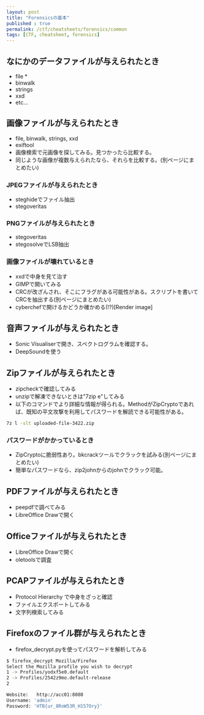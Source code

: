 ```yaml
---
layout: post
title: "Forensicsの基本"
published : true
permalink: /ctf/cheatsheets/forensics/common
tags: [CTF, cheatsheet, forensics]
---
```

## なにかのデータファイルが与えられたとき
- file *
- binwalk
- strings
- xxd
- etc...

## 画像ファイルが与えられたとき
- file, binwalk, strings, xxd
- exiftool
- 画像検索で元画像を探してみる。見つかったら比較する。
- 同じような画像が複数与えられたなら、それらを比較する。(別ページにまとめたい)

### JPEGファイルが与えられたとき
- steghideでファイル抽出
- stegoveritas

### PNGファイルが与えられたとき
- stegoveritas
- stegosolveでLSB抽出

### 画像ファイルが壊れているとき
- xxdで中身を見て治す
- GIMPで開いてみる
- CRCが改ざんされ、そこにフラグがある可能性がある。スクリプトを書いてCRCを抽出する(別ページにまとめたい)
- cyberchefで開けるかどうか確かめる(!?)[Render image]

## 音声ファイルが与えられたとき
- Sonic Visualiserで開き、スペクトログラムを確認する。
- DeepSoundを使う

## Zipファイルが与えられたとき
- zipcheckで確認してみる
- unzipで解凍できないときは"7zip e"してみる
- 以下のコマンドでより詳細な情報が得られる。MethodがZipCryptoであれば、既知の平文攻撃を利用してパスワードを解読できる可能性がある。
```sh
7z l -slt uploaded-file-3422.zip
```

### パスワードがかかっているとき
- ZipCryptoに脆弱性あり。bkcrackツールでクラックを試みる(別ページにまとめたい)
- 簡単なパスワードなら、zip2johnからのjohnでクラック可能。

## PDFファイルが与えられたとき
- peepdfで調べてみる
- LibreOffice Drawで開く

## Officeファイルが与えられたとき
- LibreOffice Drawで開く
- oletoolsで調査

## PCAPファイルが与えられたとき
- Protocol Hierarchy で中身をざっと確認
- ファイルエクスポートしてみる
- 文字列検索してみる

## Firefoxのファイル群が与えられたとき
- firefox_decrypt.pyを使ってパスワードを解析してみる

```sh
$ firefox_decrypt Mozilla/Firefox 
Select the Mozilla profile you wish to decrypt
1 -> Profiles/yodxf5e0.default
2 -> Profiles/2542z9mo.default-release
2

Website:   http://acc01:8080
Username: 'admin'
Password: 'HTB{ur_8RoW53R_H157Ory}'
```
